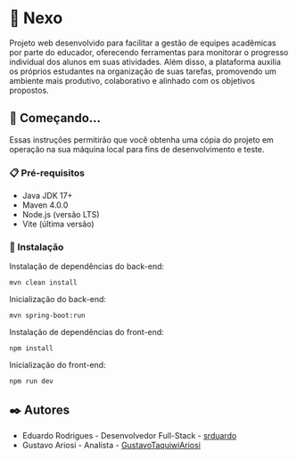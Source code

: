 # 📍 Nexo
Projeto web desenvolvido para facilitar a gestão de equipes acadêmicas por parte do educador, oferecendo ferramentas para monitorar o progresso individual dos alunos em suas atividades. 
Além disso, a plataforma auxilia os próprios estudantes na organização de suas tarefas, promovendo um ambiente mais produtivo, colaborativo e alinhado com os objetivos propostos.
## 🚀 Começando...
Essas instruções permitirão que você obtenha uma cópia do projeto em operação na sua máquina local para fins de desenvolvimento e teste.
### 📋 Pré-requisitos
- Java JDK 17+ 
- Maven 4.0.0 
- Node.js (versão LTS) 
- Vite (última versão)
### 🔧 Instalação
Instalação de dependências do back-end: <br/>
```
mvn clean install
```
Inicialização do back-end: <br/>
```
mvn spring-boot:run 
```
Instalação de dependências do front-end: <br/>
```
npm install
```
Inicialização do front-end: <br/>
```
npm run dev
```
## ✒️ Autores
- Eduardo  Rodrigues - Desenvolvedor Full-Stack - [srduardo](https://github.com/srduardo)
- Gustavo Ariosi - Analista - [GustavoTaquiwiAriosi](https://github.com/GustavoTaquiwiAriosi)
